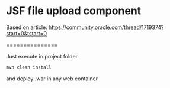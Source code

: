 JSF file upload component
===============

Based on article: https://community.oracle.com/thread/1719374?start=0&tstart=0

===============

Just execute in project folder
```XML
mvn clean install
```
and deploy .war in any web container

